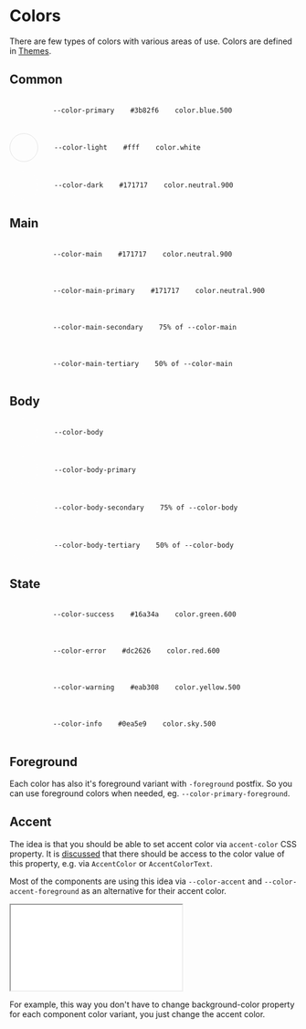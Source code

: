 # Colors
There are few types of colors with various areas of use. Colors are defined in [Themes](themes).

## Common

<div style="display:flex; gap: 1rem; flex-direction: column">
    <div style="display: flex; align-items: center; gap: 1.75rem;flex-wrap: wrap;">
        <div style="width: 3rem;height: 3rem;border-radius: 50%;" class="bg-primary"></div>
        <code>--color-primary</code>
        <code>#3b82f6</code>
        <code>color.blue.500</code>
    </div>
    <div style="display: flex; align-items: center; gap: 1.75rem;flex-wrap: wrap;">
        <div style="width: 3rem;height: 3rem;border-radius: 50%;border: 1px solid rgb(0 0 0 / 0.1)" class="bg-light"></div>
        <code>--color-light</code>
        <code>#fff</code>
        <code>color.white</code>
    </div>
    <div style="display: flex; align-items: center; gap: 1.75rem;flex-wrap: wrap;">
        <div style="width: 3rem;height: 3rem;border-radius: 50%;border: 1px solid rgb(255 255 255 / 0.1)" class="bg-dark"></div>
        <code>--color-dark</code>
        <code>#171717</code>
        <code>color.neutral.900</code>
    </div>
</div>

## Main

<div style="display:flex; gap: 1rem; flex-direction: column">
    <div style="display: flex; align-items: center; gap: 1.75rem;flex-wrap: wrap;">
        <div style="width: 3rem;height: 3rem;border-radius: 50%;" class="bg-main"></div>
        <code>--color-main</code>
        <code>#171717</code>
        <code>color.neutral.900</code>
    </div>
    <div style="display: flex; align-items: center; gap: 1.75rem;flex-wrap: wrap;">
        <div style="width: 3rem;height: 3rem;border-radius: 50%;background-color: var(--color-main-primary)" class="bg-main-primary"></div>
        <code>--color-main-primary</code>
        <code>#171717</code>
        <code>color.neutral.900</code>
    </div>
    <div style="display: flex; align-items: center; gap: 1.75rem;flex-wrap: wrap;">
        <div style="width: 3rem;height: 3rem;border-radius: 50%;background-color: var(--color-main-secondary)" class="bg-main-secondary"></div>
        <code>--color-main-secondary</code>
        <code>75% of --color-main</code>
    </div>
    <div style="display: flex; align-items: center; gap: 1.75rem;flex-wrap: wrap;">
        <div style="width: 3rem;height: 3rem;border-radius: 50%;background-color: var(--color-main-tertiary)" class="bg-main-tertiary"></div>
        <code>--color-main-tertiary</code>
        <code>50% of --color-main</code>
    </div>
</div>

## Body

<div style="display:flex; gap: 1rem; flex-direction: column">
    <div style="display: flex; align-items: center; gap: 1.75rem;flex-wrap: wrap;">
        <div style="width: 3rem;height: 3rem;border-radius: 50%;border: 1px solid rgb(255 255 255 / 0.1)" class="bg-body"></div>
        <code>--color-body</code>
    </div>
    <div style="display: flex; align-items: center; gap: 1.75rem;flex-wrap: wrap;">
        <div style="width: 3rem;height: 3rem;border-radius: 50%;border: 1px solid rgb(255 255 255 / 0.1);background-color: var(--color-body-primary)" class="bg-body-primary"></div>
        <code>--color-body-primary</code>
    </div>
    <div style="display: flex; align-items: center; gap: 1.75rem;flex-wrap: wrap;">
        <div style="width: 3rem;height: 3rem;border-radius: 50%;border: 1px solid rgb(255 255 255 / 0.1);background-color: var(--color-body-secondary)" class="bg-body-secondary"></div>
        <code>--color-body-secondary</code>
        <code>75% of --color-body</code>
    </div>
    <div style="display: flex; align-items: center; gap: 1.75rem;flex-wrap: wrap;">
        <div style="width: 3rem;height: 3rem;border-radius: 50%;border: 1px solid rgb(255 255 255 / 0.1);background-color: var(--color-body-tertiary)" class="bg-body-tertiary"></div>
        <code>--color-body-tertiary</code>
        <code>50% of --color-body</code>
    </div>
</div>

## State

<div style="display:flex; gap: 1rem; flex-direction: column">
    <div style="display: flex; align-items: center; gap: 1.75rem;">
        <div style="width: 3rem;height: 3rem;border-radius: 50%;flex-wrap: wrap;" class="bg-success"></div>
        <code>--color-success</code>
        <code>#16a34a</code>
        <code>color.green.600</code>
    </div>
    <div style="display: flex; align-items: center; gap: 1.75rem;flex-wrap: wrap;">
        <div style="width: 3rem;height: 3rem;border-radius: 50%;" class="bg-error"></div>
        <code>--color-error</code>
        <code>#dc2626</code>
        <code>color.red.600</code>
    </div>
    <div style="display: flex; align-items: center; gap: 1.75rem;flex-wrap: wrap;">
        <div style="width: 3rem;height: 3rem;border-radius: 50%;" class="bg-warning"></div>
        <code>--color-warning</code>
        <code>#eab308</code>
        <code>color.yellow.500</code>
    </div>
    <div style="display: flex; align-items: center; gap: 1.75rem;flex-wrap: wrap;">
        <div style="width: 3rem;height: 3rem;border-radius: 50%;" class="bg-info"></div>
        <code>--color-info</code>
        <code>#0ea5e9</code>
        <code>color.sky.500</code>
    </div>
</div>

## Foreground

Each color has also it's foreground variant with `-foreground` postfix. So you can use foreground colors when needed, eg. `--color-primary-foreground`.

## Accent

The idea is that you should be able to set accent color via `accent-color` CSS property. It is [discussed](https://github.com/w3c/csswg-drafts/issues/5900) that there should be access to the color value of this property, e.g. via `AccentColor` or `AccentColorText`.

Most of the components are using this idea via `--color-accent` and `--color-accent-foreground` as an alternative for their accent color.

<iframe onload="this.style.visibility = 'visible';" src="/examples/accent/btn.html"></iframe>

[//]: # (<<< @/public/examples/accent/btn.html#body{})

For example, this way you don't have to change background-color property for each component color variant, you just change the accent color.
